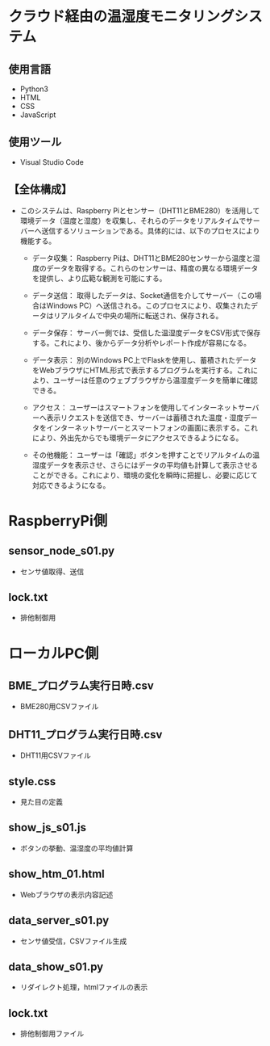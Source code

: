 # クラウド経由の温湿度モニタリングシステム

## 使用言語
- Python3
- HTML
- CSS
- JavaScript

## 使用ツール
- Visual Studio Code


## 【全体構成】

- このシステムは、Raspberry Piとセンサー（DHT11とBME280）を活用して環境データ（温度と湿度）を収集し、それらのデータをリアルタイムでサーバーへ送信するソリューションである。具体的には、以下のプロセスにより機能する。

    - データ収集： Raspberry Piは、DHT11とBME280センサーから温度と湿度のデータを取得する。これらのセンサーは、精度の異なる環境データを提供し、より広範な観測を可能にする。

    - データ送信： 取得したデータは、Socket通信を介してサーバー（この場合はWindows PC）へ送信される。このプロセスにより、収集されたデータはリアルタイムで中央の場所に転送され、保存される。

    - データ保存： サーバー側では、受信した温湿度データをCSV形式で保存する。これにより、後からデータ分析やレポート作成が容易になる。

    - データ表示： 別のWindows PC上でFlaskを使用し、蓄積されたデータをWebブラウザにHTML形式で表示するプログラムを実行する。これにより、ユーザーは任意のウェブブラウザから温湿度データを簡単に確認できる。

    - アクセス： ユーザーはスマートフォンを使用してインターネットサーバーへ表示リクエストを送信でき、サーバーは蓄積された温度・湿度データをインターネットサーバーとスマートフォンの画面に表示する。これにより、外出先からでも環境データにアクセスできるようになる。

    - その他機能： ユーザーは「確認」ボタンを押すことでリアルタイムの温湿度データを表示させ、さらにはデータの平均値も計算して表示させることができる。これにより、環境の変化を瞬時に把握し、必要に応じて対応できるようになる。
            
     
# RaspberryPi側

## sensor_node_s01.py
- センサ値取得、送信

## lock.txt
- 排他制御用

# ローカルPC側

## BME_プログラム実行日時.csv
- BME280用CSVファイル

## DHT11_プログラム実行日時.csv
- DHT11用CSVファイル

## style.css
- 見た目の定義

## show_js_s01.js
- ボタンの挙動、温湿度の平均値計算

## show_htm_01.html
- Webブラウザの表示内容記述

## data_server_s01.py
- センサ値受信，CSVファイル生成

## data_show_s01.py
- リダイレクト処理，htmlファイルの表示

## lock.txt
- 排他制御用ファイル
